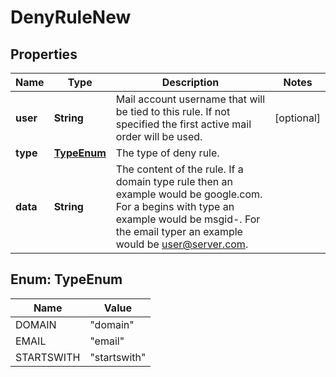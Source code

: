 # DenyRuleNew

## Properties
Name | Type | Description | Notes
------------ | ------------- | ------------- | -------------
**user** | **String** | Mail account username that will be tied to this rule.  If not specified the first active mail order will be used. |  [optional]
**type** | [**TypeEnum**](#TypeEnum) | The type of deny rule. | 
**data** | **String** | The content of the rule.  If a domain type rule then an example would be google.com. For a begins with type an example would be msgid-.  For the email typer an example would be user@server.com. | 

<a name="TypeEnum"></a>
## Enum: TypeEnum
Name | Value
---- | -----
DOMAIN | &quot;domain&quot;
EMAIL | &quot;email&quot;
STARTSWITH | &quot;startswith&quot;
